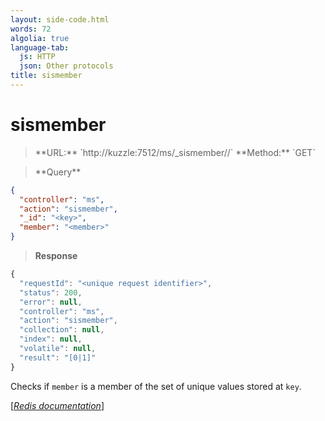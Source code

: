 ```yaml
---
layout: side-code.html
words: 72
algolia: true
language-tab:
  js: HTTP
  json: Other protocols
title: sismember
---
```


# sismember




<blockquote class="js">
<p>
**URL:** `http://kuzzle:7512/ms/_sismember/<key>/<member>`  
**Method:** `GET`
</p>
</blockquote>

<blockquote class="json">
<p>
**Query**
</p>
</blockquote>


```json
{
  "controller": "ms",
  "action": "sismember",
  "_id": "<key>",
  "member": "<member>"
}
```

>**Response**

```javascript
{
  "requestId": "<unique request identifier>",
  "status": 200,
  "error": null,
  "controller": "ms",
  "action": "sismember",
  "collection": null,
  "index": null,
  "volatile": null,
  "result": "[0|1]"
}
```

Checks if `member` is a member of the set of unique values stored at `key`.

[[_Redis documentation_]](https://redis.io/commands/sismember)
